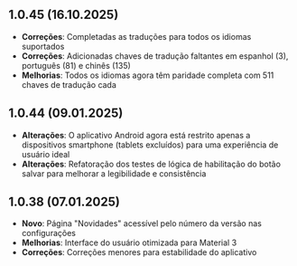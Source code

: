## 1.0.45 (16.10.2025)

- **Correções**: Completadas as traduções para todos os idiomas suportados
- **Correções**: Adicionadas chaves de tradução faltantes em espanhol (3), português (81) e chinês (135)
- **Melhorias**: Todos os idiomas agora têm paridade completa com 511 chaves de tradução cada

## 1.0.44 (09.01.2025)

- **Alterações**: O aplicativo Android agora está restrito apenas a dispositivos smartphone (tablets excluídos) para uma experiência de usuário ideal
- **Alterações**: Refatoração dos testes de lógica de habilitação do botão salvar para melhorar a legibilidade e consistência

## 1.0.38 (07.01.2025)

- **Novo**: Página "Novidades" acessível pelo número da versão nas configurações
- **Melhorias**: Interface do usuário otimizada para Material 3
- **Correções**: Correções menores para estabilidade do aplicativo